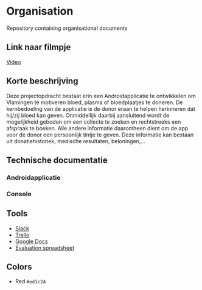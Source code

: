 # Organisation
Repository containing organisational documents

## Link naar filmpje
[Video](https://www.youtube.com/watch?v=hW1RpA_llEE&feature=youtu.be)

## Korte beschrijving
Deze projectopdracht bestaat erin een Androidapplicatie te ontwikkelen om Vlamingen te motiveren bloed, plasma of bloedplaatjes te doneren. De kernbedoeling van de applicatie is de donor eraan te helpen herinneren dat hij/zij bloed kan geven. Onmiddellijk daarbij aansluitend wordt de mogelijkheid geboden om een collecte te zoeken en rechtstreeks een afspraak te boeken. Alle andere informatie daaromheen dient om de app voor de donor een persoonlijk tintje te geven. Deze informatie kan bestaan uit donatiehistoriek, medische resultaten, beloningen,...

## Technische documentatie

### Androidapplicatie

### Console

## Tools
* [Slack](https://teamhtbr.slack.com) 
* [Trello](https://trello.com/b/agH3mQkX/bloeddonatie) 
* [Google Docs](https://drive.google.com/drive/folders/0B3HVNv1kYLxKTFZiZmpFZC0xTWc?usp=sharing)
* [Evaluation spreadsheet](https://docs.google.com/spreadsheets/d/1QOCMn_ClF49qyRhezB7eQVA5rtTWjVacdVmgWyLAqO0/pubhtml?gid=287100172&single=true)

## Colors
* Red `#ed1c24`

